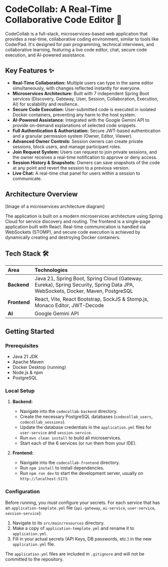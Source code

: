 # CodeCollab: A Real-Time Collaborative Code Editor 🚀

CodeCollab is a full-stack, microservices-based web application that provides a real-time, collaborative coding environment, similar to tools like CoderPad. It's designed for pair programming, technical interviews, and collaborative learning, featuring a live code editor, chat, secure code execution, and AI-powered assistance.

## Key Features ✨

* **Real-Time Collaboration:** Multiple users can type in the same editor simultaneously, with changes reflected instantly for everyone.
* **Microservices Architecture:** Built with 7 independent Spring Boot services (Discovery, Gateway, User, Session, Collaboration, Execution, AI) for scalability and resilience.
* **Secure Code Execution:** User-submitted code is executed in isolated Docker containers, preventing any harm to the host system.
* **AI-Powered Assistance:** Integrated with the Google Gemini API to provide on-demand explanations of selected code snippets.
* **Full Authentication & Authorization:** Secure JWT-based authentication and a granular permission system (Owner, Editor, Viewer).
* **Advanced Owner Controls:** Session owners can create private sessions, block users, and manage participant roles.
* **Join Request System:** Users can request to join private sessions, and the owner receives a real-time notification to approve or deny access.
* **Session History & Snapshots:** Owners can save snapshots of the code at any point and revert the session to a previous version.
* **Live Chat:** A real-time chat panel for users within a session to communicate.

## Architecture Overview



[Image of a microservices architecture diagram]


The application is built on a modern microservices architecture using Spring Cloud for service discovery and routing. The frontend is a single-page application built with React. Real-time communication is handled via WebSockets (STOMP), and secure code execution is achieved by dynamically creating and destroying Docker containers.

## Tech Stack 🛠️

| Area      | Technologies                                                                 |
| :-------- | :--------------------------------------------------------------------------- |
| **Backend** | Java 21, Spring Boot, Spring Cloud (Gateway, Eureka), Spring Security, Spring Data JPA, WebSockets, Docker, Maven, PostgreSQL |
| **Frontend**| React, Vite, React Bootstrap, SockJS & Stomp.js, Monaco Editor, JWT-Decode   |
| **AI** | Google Gemini API                                                            |

## Getting Started

### Prerequisites

* Java 21 JDK
* Apache Maven
* Docker Desktop (running)
* Node.js & npm
* PostgreSQL

### Local Setup

1.  **Backend:**
    * Navigate into the `codecollab-backend` directory.
    * Create the necessary PostgreSQL databases (`codecollab_users`, `codecollab_sessions`).
    * Update the database credentials in the `application.yml` files for `user-service` and `session-service`.
    * Run `mvn clean install` to build all microservices.
    * Start each of the 6 services (or run them from your IDE).

2.  **Frontend:**
    * Navigate into the `codecollab-frontend` directory.
    * Run `npm install` to install dependencies.
    * Run `npm run dev` to start the development server, usually on `http://localhost:5173`.
### Configuration

Before running, you must configure your secrets. For each service that has an `application-template.yml` file (`api-gateway`, `ai-service`, `user-service`, `session-service`):

1.  Navigate to its `src/main/resources` directory.
2.  Make a copy of `application-template.yml` and rename it to `application.yml`.
3.  Fill in your actual secrets (API Keys, DB passwords, etc.) in the new `application.yml` file.

The `application.yml` files are included in `.gitignore` and will not be committed to the repository.